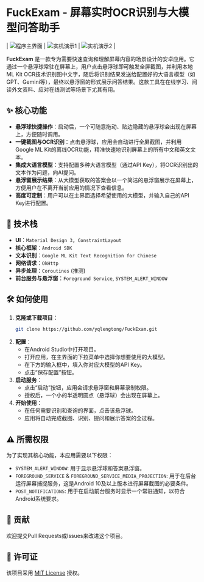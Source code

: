 # FuckExam - 屏幕实时OCR识别与大模型问答助手

| ![程序主界面](https://img.jmm0.cn/blog/2025-07-23-fmcb.png) | ![实机演示1](https://img.jmm0.cn/blog/2025-07-23-ubxs.png) | ![实机演示2](https://img.jmm0.cn/blog/2025-07-23-sjvq.png) |


**FuckExam** 是一款专为需要快速查询和理解屏幕内容的场景设计的安卓应用。它通过一个悬浮球常驻在屏幕上，用户点击悬浮球即可触发全屏截图，并利用本地ML Kit OCR技术识别图中文字，随后将识别结果发送给配置好的大语言模型（如GPT、Gemini等），最终以悬浮窗的形式展示问答结果。这款工具在在线学习、阅读外文资料、应对在线测试等场景下尤其有用。

## ✨ 核心功能

- **悬浮球快捷操作**：启动后，一个可随意拖动、贴边隐藏的悬浮球会出现在屏幕上，方便随时调用。
- **一键截图与OCR识别**：点击悬浮球，应用会自动进行全屏截图，并利用Google ML Kit的离线OCR功能，精准快速地识别屏幕上的所有中文和英文文本。
- **集成大语言模型**：支持配置多种大语言模型（通过API Key），将OCR识别出的文本作为问题，向AI提问。
- **悬浮窗展示结果**：从大模型获取的答案会以一个简洁的悬浮窗展示在屏幕上，方便用户在不离开当前应用的情况下查看信息。
- **高度可定制**：用户可以在主界面选择希望使用的大模型，并输入自己的API Key进行配置。

## 🚀 技术栈

- **UI**：`Material Design 3`，`ConstraintLayout`
- **核心框架**：`Android SDK`
- **文本识别**：`Google ML Kit Text Recognition for Chinese`
- **网络请求**：`OkHttp`
- **异步处理**：`Coroutines` (推测)
- **前台服务与悬浮窗**：`Foreground Service`, `SYSTEM_ALERT_WINDOW`

## 🛠️ 如何使用

1.  **克隆或下载项目**：
    ```bash
    git clone https://github.com/yqlengtong/FuckExam.git
    ```
2.  **配置**：
    - 在Android Studio中打开项目。
    - 打开应用，在主界面的下拉菜单中选择你想要使用的大模型。
    - 在下方的输入框中，填入你对应大模型的API Key。
    - 点击“保存配置”按钮。
3.  **启动服务**：
    - 点击“启动”按钮，应用会请求悬浮窗和屏幕录制权限。
    - 授权后，一个小的半透明圆点（悬浮球）会出现在屏幕上。
4.  **开始使用**：
    - 在任何需要识别和查询的界面，点击该悬浮球。
    - 应用将自动完成截图、识别、提问和展示答案的全过程。

## ⚠️ 所需权限

为了实现其核心功能，本应用需要以下权限：

- `SYSTEM_ALERT_WINDOW`: 用于显示悬浮球和答案悬浮窗。
- `FOREGROUND_SERVICE` & `FOREGROUND_SERVICE_MEDIA_PROJECTION`: 用于在后台运行屏幕捕捉服务，这是Android 10及以上版本进行屏幕截图的必要条件。
- `POST_NOTIFICATIONS`: 用于在启动前台服务时显示一个常驻通知，以符合Android系统要求。

## 🤝 贡献

欢迎提交Pull Requests或Issues来改进这个项目。

## 📄 许可证

该项目采用 [MIT License](LICENSE) 授权。 <!-- 如果您没有LICENSE文件，可以考虑添加一个 -->
